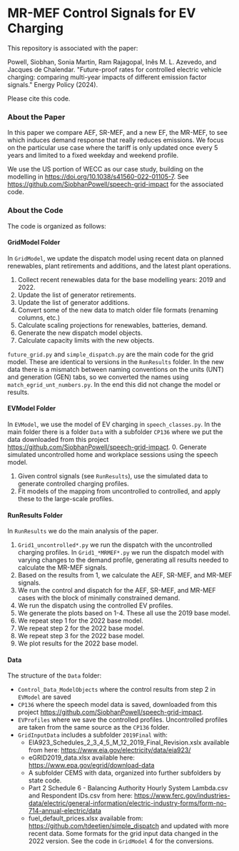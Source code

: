 # MR-MEF Control Signals for EV Charging

This repository is associated with the paper: 

Powell, Siobhan, Sonia Martin, Ram Rajagopal, Inês M. L. Azevedo, and Jacques de Chalendar. "Future-proof rates for controlled electric vehicle charging: comparing multi-year impacts of different emission factor signals." Energy Policy (2024).

Please cite this code. 

### About the Paper

In this paper we compare AEF, SR-MEF, and a new EF, the MR-MEF, to see which induces demand response that really reduces emissions. We focus on the particular use case where the tariff is only updated once every 5 years and limited to a fixed weekday and weekend profile. 

We use the US portion of WECC as our case study, building on the modelling in https://doi.org/10.1038/s41560-022-01105-7. See https://github.com/SiobhanPowell/speech-grid-impact for the associated code. 


### About the Code

The code is organized as follows: 

#### GridModel Folder
In `GridModel`, we update the dispatch model using recent data on planned renewables, plant retirements and additions, and the latest plant operations. 
1. Collect recent renewables data for the base modelling years: 2019 and 2022.
2. Update the list of generator retirements.
3. Update the list of generator additions.
4. Convert some of the new data to match older file formats (renaming columns, etc.)
5. Calculate scaling projections for renewables, batteries, demand. 
6. Generate the new dispatch model objects.
7. Calculate capacity limits with the new objects.

`future_grid.py` and `simple_dispatch.py` are the main code for the grid model. These are identical to versions in the `RunResults` folder. In the new data there is a mismatch between naming conventions on the units (UNT) and generation (GEN) tabs, so we converted the names using `match_egrid_unt_numbers.py`. In the end this did not change the model or results.

#### EVModel Folder
In `EVModel`, we use the model of EV charging in `speech_classes.py`. In the main folder there is a folder `Data` with a subfolder `CP136` where we put the data downloaded from this project https://github.com/SiobhanPowell/speech-grid-impact. 
0. Generate simulated uncontrolled home and workplace sessions using the speech model.
1. Given control signals (see `RunResults`), use the simulated data to generate controlled charging profiles.
2. Fit models of the mapping from uncontrolled to controlled, and apply these to the large-scale profiles.


#### RunResults Folder
In `RunResults` we do the main analysis of the paper. 
1. `Grid1_uncontrolled*.py` we run the dispatch with the uncontrolled charging profiles. In `Grid1_*MRMEF*.py` we run the dispatch model with varying changes to the demand profile, generating all results needed to calculate the MR-MEF signals.
2. Based on the results from 1, we calculate the AEF, SR-MEF, and MR-MEF signals.
3. We run the control and dispatch for the AEF, SR-MEF, and MR-MEF cases with the block of minimally constrained demand.
4. We run the dispatch using the controlled EV profiles.
5. We generate the plots based on 1-4. These all use the 2019 base model. 
6. We repeat step 1 for the 2022 base model.
7. We repeat step 2 for the 2022 base model.
8. We repeat step 3 for the 2022 base model.
9. We plot results for the 2022 base model. 

#### Data

The structure of the `Data` folder:
- `Control_Data_ModelObjects` where the control results from step 2 in `EVModel` are saved
- `CP136` where the speech model data is saved, downloaded from this project https://github.com/SiobhanPowell/speech-grid-impact. 
- `EVProfiles` where we save the controlled profiles. Uncontrolled profiles are taken from the same source as the `CP136` folder.
- `GridInputData` includes a subfolder `2019Final` with:
    - EIA923_Schedules_2_3_4_5_M_12_2019_Final_Revision.xslx available from here: https://www.eia.gov/electricity/data/eia923/
    - eGRID2019_data.xlsx available here: https://www.epa.gov/egrid/download-data
    - A subfolder CEMS with data, organized into further subfolders by state code. 
    - Part 2 Schedule 6 - Balancing Authority Hourly System Lambda.csv and Respondent IDs.csv from here: https://www.ferc.gov/industries-data/electric/general-information/electric-industry-forms/form-no-714-annual-electric/data
    - fuel_default_prices.xlsx available from: https://github.com/tdeetjen/simple_dispatch and updated with more recent data.
Some formats for the grid input data changed in the 2022 version. See the code in `GridModel` 4 for the conversions.